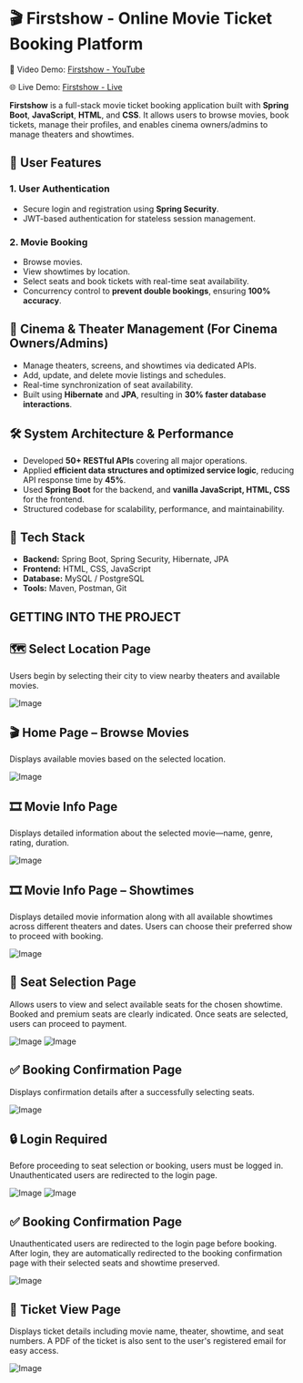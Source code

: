 # 🎬 Firstshow - Online Movie Ticket Booking Platform

🎥 Video Demo: [Firstshow - YouTube](https://your-video-link.com)     

🌐 Live Demo: [Firstshow - Live](https://your-video-link.com)

**Firstshow** is a full-stack movie ticket booking application built with **Spring Boot**, **JavaScript**, **HTML**, and **CSS**. It allows users to browse movies, book tickets, manage their profiles, and enables cinema owners/admins to manage theaters and showtimes.


## 🔐 User Features 

### 1. User Authentication
- Secure login and registration using **Spring Security**.
- JWT-based authentication for stateless session management.

### 2. Movie Booking
- Browse movies.
- View showtimes by location.
- Select seats and book tickets with real-time seat availability.
- Concurrency control to **prevent double bookings**, ensuring **100% accuracy**.


## 🏢 Cinema & Theater Management (For Cinema Owners/Admins)

- Manage theaters, screens, and showtimes via dedicated APIs.
- Add, update, and delete movie listings and schedules.
- Real-time synchronization of seat availability.
- Built using **Hibernate** and **JPA**, resulting in **30% faster database interactions**.



## 🛠️ System Architecture & Performance

- Developed **50+ RESTful APIs** covering all major operations.
- Applied **efficient data structures and optimized service logic**, reducing API response time by **45%**.
- Used **Spring Boot** for the backend, and **vanilla JavaScript, HTML, CSS** for the frontend.
- Structured codebase for scalability, performance, and maintainability.


## 🚀 Tech Stack

- **Backend:** Spring Boot, Spring Security, Hibernate, JPA
- **Frontend:** HTML, CSS, JavaScript
- **Database:** MySQL / PostgreSQL
- **Tools:** Maven, Postman, Git

## GETTING INTO THE PROJECT

## 🗺️ Select Location Page
Users begin by selecting their city to view nearby theaters and available movies.  

![Image](https://github.com/user-attachments/assets/60f821dc-0a7c-49a6-954a-00da4c9d8177)


## 🎬 Home Page – Browse Movies
Displays available movies based on the selected location.   

![Image](https://github.com/user-attachments/assets/771e7689-8f03-49f1-842a-cb3adc9da3ae)


## 🎞️ Movie Info Page
Displays detailed information about the selected movie—name, genre, rating, duration.   

![Image](https://github.com/user-attachments/assets/18e675c4-eed5-4eb8-9e33-3526790a1012)


## 🎞️ Movie Info Page – Showtimes
Displays detailed movie information along with all available showtimes across different theaters and dates. Users can choose their preferred show to proceed with booking.    

![Image](https://github.com/user-attachments/assets/1d8d479c-cf19-4c20-87f9-999d93ef20cd)


## 💺 Seat Selection Page
Allows users to view and select available seats for the chosen showtime. Booked and premium seats are clearly indicated. Once seats are selected, users can proceed to payment.  

![Image](https://github.com/user-attachments/assets/00aa04c0-bf04-4fab-879d-0ffca8810100)
![Image](https://github.com/user-attachments/assets/7e559af0-749f-47cf-bd69-2c08e97a4bfa)


## ✅ Booking Confirmation Page
Displays confirmation details after a successfully selecting seats. 

![Image](https://github.com/user-attachments/assets/be91df0d-c1f1-4c12-b9f7-c176776e0285)
 

## 🔒 Login Required
Before proceeding to seat selection or booking, users must be logged in. Unauthenticated users are redirected to the login page.   

![Image](https://github.com/user-attachments/assets/2a5d574f-179d-45b5-b196-3fec58ebb260)
![Image](https://github.com/user-attachments/assets/4c978926-0def-4693-ae33-f9e5faffb990)


## ✅ Booking Confirmation Page
Unauthenticated users are redirected to the login page before booking. After login, they are automatically redirected to the booking confirmation page with their selected seats and showtime preserved.    

![Image](https://github.com/user-attachments/assets/be91df0d-c1f1-4c12-b9f7-c176776e0285)


## 🎫 Ticket View Page
Displays ticket details including movie name, theater, showtime, and seat numbers. A PDF of the ticket is also sent to the user's registered email for easy access.   

![Image](https://github.com/user-attachments/assets/71910456-277e-4302-bdeb-7bf676e026f3)

